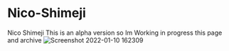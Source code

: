 # Nico-Shimeji
Nico Shimeji
This is an alpha version so Im Working in progress this page and archive
![Screenshot 2022-01-10 162309](https://user-images.githubusercontent.com/76879210/148969742-c48352ff-9940-4f2d-a904-b36f07916e23.png)
